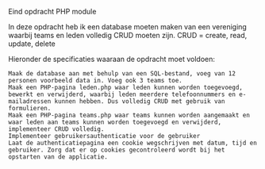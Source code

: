 Eind opdracht PHP module    

In deze opdracht heb ik een database moeten maken van een vereniging waarbij teams en leden volledig CRUD moeten zijn.
CRUD = create, read, update, delete

Hieronder de specificaties waaraan de opdracht moet voldoen:


    Maak de database aan met behulp van een SQL-bestand, voeg van 12 personen voorbeeld data in. Voeg ook 3 teams toe.
    Maak een PHP-pagina leden.php waar leden kunnen worden toegevoegd, bewerkt en verwijderd, waarbij leden meerdere telefoonnummers en e-mailadressen kunnen hebben. Dus volledig CRUD met gebruik van formulieren.
    Maak een PHP-pagina teams.php waar teams kunnen worden aangemaakt en waar leden aan teams kunnen worden toegevoegd en verwijderd, implementeer CRUD volledig.
    Implementeer gebruikersauthenticatie voor de gebruiker 
    Laat de authenticatiepagina een cookie wegschrijven met datum, tijd en gebruiker. Zorg dat er op cookies gecontroleerd wordt bij het opstarten van de applicatie.
